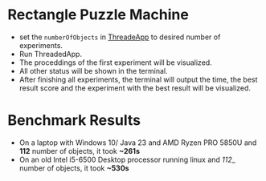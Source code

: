 # Rectangle Puzzle Machine
  - set the `numberOfObjects` in [ThreadeApp](./ThreadedApp.java) to desired number of experiments.
  - Run ThreadedApp.
  - The proceddings of the first experiment will be visualized.
  - All other status will be shown in the terminal.
  - After finishing all experiments, the terminal will output the time, the best result score and the experiment with the best result will be visualized.

# Benchmark Results

- On a laptop with Windows 10/ Java 23  and AMD Ryzen PRO 5850U and __112__ number of objects, it took __~261s__
- On an old Intel i5-6500 Desktop processor running linux and _112__ number of objects, it took __~530s__
